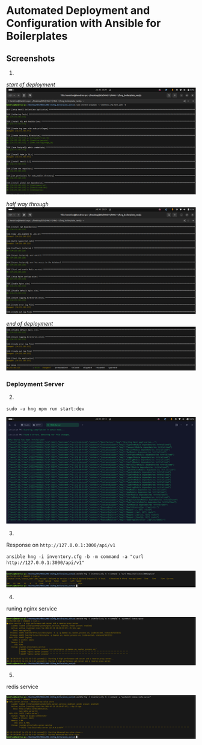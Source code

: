 # Automated Deployment and Configuration with Ansible for Boilerplates

## Screenshots
1.

_start of deployment_
![start_deploy.png](./imgs/start_deploy.png)

_half way through_
![start_deploy.png](./imgs/end_deploy.png)

_end of deployment_
![end of deployment](./imgs/end_of_deployment.png)

### Deployment Server
2.

   ```ssh
   sudo -u hng npm run start:dev
   ```
![runing server](./imgs/runing_server.png)

3.

Response on `http://127.0.0.1:3000/api/v1`
   ```ssh
   ansible hng -i inventory.cfg -b -m command -a "curl http://127.0.0.1:3000/api/v1"
   ```
   ![message on /api/v1](./imgs/message.png)

4.
runing nginx service

![nginx](./imgs/nginx.png)

5.
redis service

![nginx](./imgs/redis.png)
